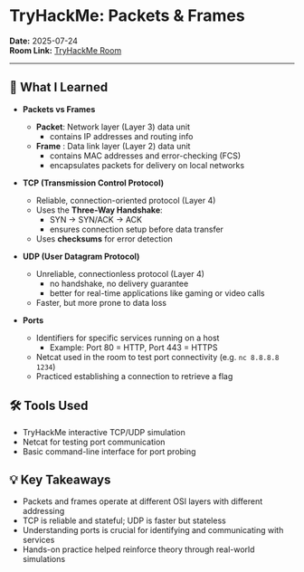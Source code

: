 # TryHackMe: Packets & Frames

**Date:** 2025-07-24  
**Room Link:** [TryHackMe Room](https://tryhackme.com/room/packetsframes)

---

## 🧠 What I Learned
- **Packets vs Frames**
	- **Packet**: Network layer (Layer 3) data unit
		+ contains IP addresses and routing info
	- **Frame** : Data link layer (Layer 2) data unit
		+ contains MAC addresses and error-checking (FCS)
		+ encapsulates packets for delivery on local networks

- **TCP (Transmission Control Protocol)**
	- Reliable, connection-oriented protocol (Layer 4)
	- Uses the **Three-Way Handshake**:
		+ SYN → SYN/ACK → ACK
		+ ensures connection setup before data transfer
	- Uses **checksums** for error detection

- **UDP (User Datagram Protocol)**
	- Unreliable, connectionless protocol (Layer 4)
		+ no handshake, no delivery guarantee
		+ better for real-time applications like gaming or video calls
	- Faster, but more prone to data loss

- **Ports**
	- Identifiers for specific services running on a host
		+ Example: Port 80 = HTTP, Port 443 = HTTPS
	- Netcat used in the room to test port connectivity (e.g. `nc 8.8.8.8 1234`)
	- Practiced establishing a connection to retrieve a flag

## 🛠️ Tools Used
- TryHackMe interactive TCP/UDP simulation
- Netcat for testing port communication
- Basic command-line interface for port probing

## 💡 Key Takeaways
- Packets and frames operate at different OSI layers with different addressing
- TCP is reliable and stateful; UDP is faster but stateless
- Understanding ports is crucial for identifying and communicating with services
- Hands-on practice helped reinforce theory through real-world simulations


